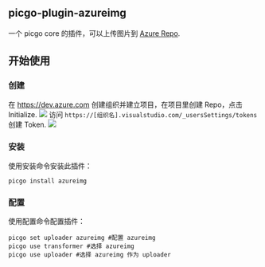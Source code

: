 ## picgo-plugin-azureimg

一个 picgo core 的插件，可以上传图片到 [Azure Repo](https://dev.azure.com).
## 开始使用
### 创建
在 https://dev.azure.com 创建组织并建立项目，在项目里创建 Repo，点击 Initialize.
![](https://niconiacg.visualstudio.com/8b1c4d7b-9bf3-41ee-9c02-569f405a18cb/_apis/git/repositories/a8ec5f4f-1b76-4ca2-be3e-446375fb6f9e/items?path=/2023/2/4/c1b48e04b07d.png&$format=octetStream&api-version=5.0)
访问 `https://[组织名].visualstudio.com/_usersSettings/tokens` 创建 Token.
![](https://niconiacg.visualstudio.com/8b1c4d7b-9bf3-41ee-9c02-569f405a18cb/_apis/git/repositories/a8ec5f4f-1b76-4ca2-be3e-446375fb6f9e/items?path=/2023/2/4/31415819577f.png&$format=octetStream&api-version=5.0)
### 安装
使用安装命令安装此插件：
````
picgo install azureimg
````
### 配置
使用配置命令配置插件：
````
picgo set uploader azureimg #配置 azureimg
picgo use transformer #选择 azureimg
picgo use uploader #选择 azureimg 作为 uploader
````
